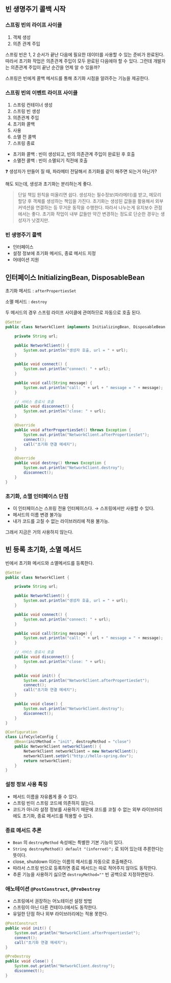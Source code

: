 ## 빈 생명주기 콜백 시작

### 스프링 빈의 라이프 사이클

1. 객체 생성
2. 의존 관계 주입

스프링 빈은 1, 2 순서가 끝난 다음에 필요한 데이터를 사용할 수 있는 준비가 완료된다. 따라서 초기화 작업은 의존관계 주입이 모두 완료된 다음에야 할 수 있다. 그런데 개발자는 의존관계 주입이 끝난 순간을 언제 알 수 있을까?

스프링은 빈에게 콜백 메서드를 통해 초기화 시점을 알려주는 기능을 제공한다.

### 스프링 빈의 이벤트 라이프 사이클

1. 스프링 컨테이너 생성
2. 스프링 빈 생성
3. 의존관계 주입
4. 초기화 콜백
5. 사용
6. 소멸 전 콜백
7. 스프링 종료
- 초기화 콜백 : 빈이 생성되고, 빈의 의존관계 주입이 완료된 후 호출
- 소멸전 콜백 : 빈이 소멸되기 직전에 호출

<aside>
❓ 생성자가 만들어 질 때, 파라메터 전달해서 초기화를 같이 해주면 되는거 아닌가?

</aside>

해도 되는데, 생성과 초기화는 분리하는게 좋다.

> 단일 책임 원칙을 떠올리면 쉽다. 생성자는 필수정보(파라메터)를 받고, 메모리 할당 후 객체를 생성하는 책임을 가진다. 초기화는 생성된 값들을 활용해서 외부 커넥션을 연결하는 등 무거운 동작을 수행한다. 따라서 나누는게 유지보수 관점에서는 좋다. 초기화 작업이 내부 값들만 약간 변경하는 정도로 단순한 경우는 생성자가 낫겠지만.
>

### **빈 생명주기 콜백**

- 인터페이스
- 설정 정보에 초기화 메서드, 종료 메서드 지정
- 어테이션 지원

## 인터페이스 InitializingBean, DisposableBean

초기화 메서드 : `afterPropertiesSet`

소멸 메서드 : `destroy`

두 메서드의 경우 스프링 라이프 사이클에 관여하므로 자동으로 호출 된다.

```java
@Setter
public class NetworkClient implements InitializingBean, DisposableBean {

    private String url;

    public NetworkClient() {
        System.out.println("생성자 호출, url = " + url);
    }

    public void connect() {
        System.out.println("connect: " + url);
    }

    public void call(String message) {
        System.out.println("call: " + url + " message = " + message);
    }

    // 서비스 종료시 호출
    public void disconnect() {
        System.out.println("close: " + url);
    }

    @Override
    public void afterPropertiesSet() throws Exception {
        System.out.println("NetworkClient.afterPropertiesSet");
        connect();
        call("초기화 연결 메세지");
    }

    @Override
    public void destroy() throws Exception {
        System.out.println("NetworkClient.destroy");
        disconnect();
    }
}
```

### **초기화, 소멸 인터페이스 단점**

- 이 인터페이스는 스프링 전용 인터페이스다. → 스프링에서만 사용할 수 있다.
- 메서드의 이름 변경 불가능
- 내가 코드를 고칠 수 없는 라이브러리에 적용 불가능.

그래서 지금은 거의 사용하지 않는다.

## 빈 등록 초기화, 소멸 메서드

빈에서 초기화 메서드와 소멸메서드를 등록한다.

```java
@Setter
public class NetworkClient {

    private String url;

    public NetworkClient() {
        System.out.println("생성자 호출, url = " + url);
    }

    public void connect() {
        System.out.println("connect: " + url);
    }

    public void call(String message) {
        System.out.println("call: " + url + " message = " + message);
    }

    // 서비스 종료시 호출
    public void disconnect() {
        System.out.println("close: " + url);
    }

    public void init() {
        System.out.println("NetworkClient.afterPropertiesSet");
        connect();
        call("초기화 연결 메세지");
    }

    public void close() {
        System.out.println("NetworkClient.destroy");
        disconnect();
    }
}

@Configuration
class LifeCycleConfig {
    @Bean(initMethod = "init", destroyMethod = "close")
    public NetworkClient networkClient() {
        NetworkClient networkClient = new NetworkClient();
        networkClient.setUrl("http://hello-spring.dev");
        return networkClient;
    }
}
```

### 설정 정보 사용 특징

- 메서드 이름을 자유롭게 줄 수 있다.
- 스프링 빈이 스프링 코드에 의존하지 않는다.
- 코드가 아니라 설정 정보를 사용하기 때문에 코드를 코칠 수 없는 외부 라이브러리에도 초기화, 종료 메서드를 적용할 수 있다.

### 종료 메서드 추론

- `Bean` 의 `destroyMethod` 속성에는 특별한 기본 기능이 있다.
- `String destroyMethod() default "(inferred)";` 로 되어 있는데 추론한다는 뜻이다.
- close, shutdown 이라는 이름의 메서드를 자동으로 호출해준다.
- 따라서 스프링 빈으로 등록하면 종료 메서드는 따로 적어주지 않아도 동작한다.
- 추론 기능을 사용하기 싫으면 `destroyMethod=""`  빈 공백으로 지정하면된다.

### 애노테이션 `@PostConstruct`, `@PreDestroy`

- 스프링에서 권장하는 어노테이션 설정 방법
- 스프링이 아닌 다른 컨테이너에서도 동작한다.
- 유일한 단점 하나 외부 라이브러리에는 적용 못한다.

```java
@PostConstruct
public void init() {
    System.out.println("NetworkClient.afterPropertiesSet");
    connect();
    call("초기화 연결 메세지");
}

@PreDestroy
public void close() {
    System.out.println("NetworkClient.destroy");
    disconnect();
}
```